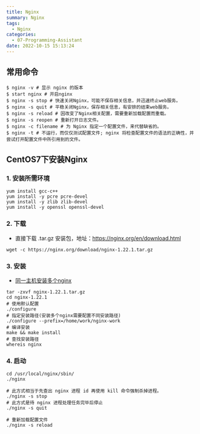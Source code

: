 ```yaml
---
title: Nginx
summary: Nginx
tags:
  - Nginx
categories:
  - 07-Programming-Assistant
date: 2022-10-15 15:13:24
---
```


## 常用命令

```shell
$ nginx -v # 显示 nginx 的版本
$ start nginx # 开启nginx
$ nginx -s stop # 快速关闭Nginx，可能不保存相关信息，并迅速终止web服务。
$ nginx -s quit # 平稳关闭Nginx，保存相关信息，有安排的结束web服务。
$ nginx -s reload # 因改变了Nginx相关配置，需要重新加载配置而重载。
$ nginx -s reopen # 重新打开日志文件。
$ nginx -c filename # 为 Nginx 指定一个配置文件，来代替缺省的。
$ nginx -t # 不运行，而仅仅测试配置文件; nginx 将检查配置文件的语法的正确性，并尝试打开配置文件中所引用到的文件。
```

## CentOS7下安装Nginx

### 1. 安装所需环境
~~~shell
yum install gcc-c++
yum install -y pcre pcre-devel
yum install -y zlib zlib-devel
yum install -y openssl openssl-devel
~~~

### 2. 下载
+ 直接下载 .tar.gz 安装包，地址：https://nginx.org/en/download.html
~~~shell
wget -c https://nginx.org/download/nginx-1.22.1.tar.gz
~~~

### 3. 安装

+ [同一主机安装多个nginx](https://blog.csdn.net/u011066470/article/details/118321392)

~~~shell
tar -zxvf nginx-1.22.1.tar.gz
cd nginx-1.22.1
# 使用默认配置
./configure
# 指定安装路径(安装多个nginx需要配置不同安装路径)
./configure --prefix=/home/work/nginx-work
# 编译安装
make && make install
# 查找安装路径
whereis nginx
~~~

### 4. 启动
~~~shell
cd /usr/local/nginx/sbin/
./nginx 

# 此方式相当于先查出 nginx 进程 id 再使用 kill 命令强制杀掉进程。
./nginx -s stop
# 此方式是待 nginx 进程处理任务完毕后停止
./nginx -s quit

# 重新加载配置文件
./nginx -s reload
~~~

